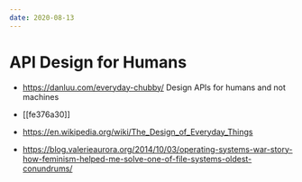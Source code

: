 ```yaml
---
date: 2020-08-13
---
```


# API Design for Humans

- <https://danluu.com/everyday-chubby/>
  Design APIs for humans and not machines

- [[fe376a30]]
- <https://en.wikipedia.org/wiki/The_Design_of_Everyday_Things>
- <https://blog.valerieaurora.org/2014/10/03/operating-systems-war-story-how-feminism-helped-me-solve-one-of-file-systems-oldest-conundrums/>
